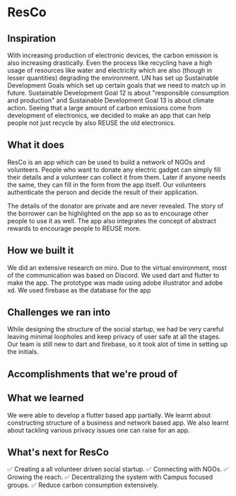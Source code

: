 # ResCo

## Inspiration
With increasing production of electronic devices, the carbon emission is also increasing drastically.
Even the process like recycling have a high usage of resources like water and electricity which are also (though in lesser quantities) degrading the environment. UN has set up Sustainable Development Goals which set up certain goals that we need to match up in future. Sustainable Development Goal 12 is about "responsible consumption and production" and Sustainable Development Goal 13 is about climate action.
Seeing that a large amount of carbon emissions come from development of electronics, we decided to make an app that can help people not just recycle by also REUSE the old electronics.

## What it does
ResCo is an app which can be used to build a network of NGOs and volunteers. People who want to donate any electric gadget can simply fill their details and a volunteer can collect it from them. 
Later if anyone needs the same, they can fill in the form from the app itself. Our volunteers authenticate the person and decide the result of their application.

The details of the donator are private and are never revealed. The story of the borrower can be highlighted on the app so as to encourage other people to use it as well.
The app also integrates the concept of abstract rewards to encourage people to REUSE more.

## How we built it
We did an extensive research on miro. Due to the virtual environment, most of the communication was based on Discord. We used dart and flutter to make the app. The prototype was made using adobe illustrator and adobe xd. We used firebase as the database for the app

## Challenges we ran into
While designing the structure of the social startup, we had be very careful leaving minimal loopholes and keep privacy of user safe at all the stages.
Our team is still new to dart and firebase, so it took alot of time in setting up the initials.
## Accomplishments that we're proud of

## What we learned
We were able to develop a flutter based app partially. We learnt about constructing structure of a business and network based app. We also learnt about tackling various privacy issues one can raise for an app.

## What's next for ResCo
✅ Creating a all volunteer driven social startup.
✅ Connecting with NGOs.
✅ Growing the reach.
✅ Decentralizing the system with Campus focused groups.
✅ Reduce carbon consumption extensively.

